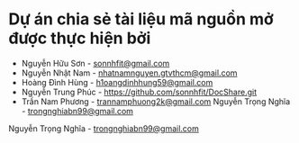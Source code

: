 # Dự án chia sẻ tài liệu mã nguồn mở được thực hiện bởi

- Nguyễn Hữu Sơn - sonnhfit@gmail.com 
- Nguyễn Nhật Nam - nhatnamnguyen.gtvthcm@gmail.com
- Hoàng Đình Hùng - h1oangdinhhung59@gmail.com
- Nguyễn Trung Phúc - https://github.com/sonnhfit/DocShare.git
- Trần Nam Phương - trannamphuong2k@gmail.com
Nguyễn Trọng Nghĩa - trongnghiabn99@gmail.com


Nguyễn Trọng Nghĩa - trongnghiabn99@gmail.com